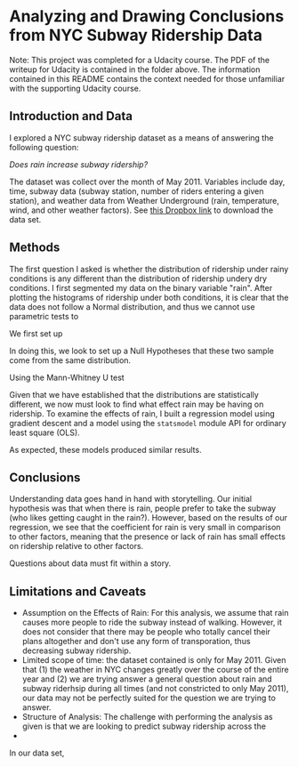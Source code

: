 # Analyzing and Drawing Conclusions from NYC Subway Ridership Data

Note: This project was completed for a Udacity course. The PDF of the writeup for Udacity is contained in the folder above. The information contained in this README contains the context needed for those unfamiliar with the supporting Udacity course.

## Introduction and Data
I explored a NYC subway ridership dataset as a means of answering the following question: 

*Does rain increase subway ridership?* 

The dataset was collect over the month of May 2011. Variables include day, time, subway data (subway station, number of riders entering a given station), and weather data from Weather Underground (rain, temperature, wind, and other weather factors). 
See [this Dropbox link](https://www.dropbox.com/s/meyki2wl9xfa7yk/turnstile_data_master_with_weather.csv) to download the data set.

## Methods
The first question I asked is whether the distribution of ridership under rainy conditions is any different than the distribution of ridership undery dry conditions. I first segmented my data on the binary variable "rain". After plotting the histograms of ridership under both conditions, it is clear that the data does not follow a Normal distribution, and thus we cannot use parametric tests to

We first set up  

In doing this, we look to set up a Null Hypotheses that these two sample come from the same distribution. 

Using the Mann-Whitney U test 


Given that we have established that the distributions are statistically different, we now must look to find what effect rain may be having on ridership. To examine the effects of rain, I built a regression model using gradient descent and a model using the `statsmodel` module API for ordinary least square (OLS). 

As expected, these models produced similar results. 

## Conclusions
Understanding data goes hand in hand with storytelling. Our initial hypothesis was that when there is rain, people prefer to take the subway (who likes getting caught in the rain?). However, based on the results of our regression, we see that the coefficient for rain is very small in comparison to other factors, meaning that the presence or lack of rain has small effects on ridership relative to other factors. 

Questions about data must fit within a story. 

## Limitations and Caveats
* Assumption on the Effects of Rain: For this analysis, we assume that rain causes more people to ride the subway instead of walking. However, it does not consider that there may be people who totally cancel their plans altogether and don't use any form of transporation, thus decreasing subway ridership. 
* Limited scope of time: the dataset contained is only for May 2011. Given that (1) the weather in NYC changes greatly over the course of the entire year and (2) we are trying answer a general question about rain and subway riderhsip during all times (and not constricted to only May 2011), our data may not be perfectly suited for the question we are trying to answer. 
* Structure of Analysis: The challenge with performing the analysis as given is that we are looking to predict subway ridership across the 
*

In our data set, 

